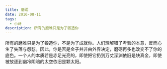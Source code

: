 ```yaml
---
title: 磨砺
date: 2016-08-11
tags:
  - 小诗
description: 所有的磨难只是为了锻造你
---
```


所有的磨难只是为了锻造你，不是为了成就你。人们理解错了考验的本意，反而心生了失落与怨怼。因此，你是否是金子并非由外界决定，磨砺再多也改变不了你的底色。一个人的本质若是赤足光亮的，即使把它扔到万丈深渊依旧是块真金，即使被放逐到幽冷阴暗的太空依旧是颗太阳。